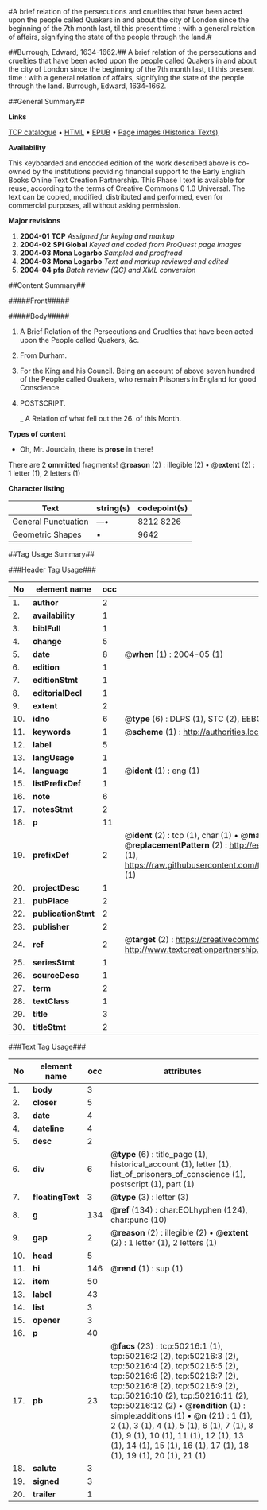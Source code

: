 #A brief relation of the persecutions and cruelties that have been acted upon the people called Quakers in and about the city of London since the beginning of the 7th month last, til this present time : with a general relation of affairs, signifying the state of the people through the land.#

##Burrough, Edward, 1634-1662.##
A brief relation of the persecutions and cruelties that have been acted upon the people called Quakers in and about the city of London since the beginning of the 7th month last, til this present time : with a general relation of affairs, signifying the state of the people through the land.
Burrough, Edward, 1634-1662.

##General Summary##

**Links**

[TCP catalogue](http://www.ota.ox.ac.uk/tcp/)  • 
[HTML](http://tei.it.ox.ac.uk/tcp/Texts-HTML/free/A29/A29476.html)  • 
[EPUB](http://tei.it.ox.ac.uk/tcp/Texts-EPUB/free/A29/A29476.epub) • 
[Page images (Historical Texts)](https://data.historicaltexts.jisc.ac.uk/view?pubId=eebo-11875647e&pageId=eebo-11875647e-50216-1)

**Availability**

This keyboarded and encoded edition of the
	       work described above is co-owned by the institutions
	       providing financial support to the Early English Books
	       Online Text Creation Partnership. This Phase I text is
	       available for reuse, according to the terms of Creative
	       Commons 0 1.0 Universal. The text can be copied,
	       modified, distributed and performed, even for
	       commercial purposes, all without asking permission.

**Major revisions**

1. __2004-01__ __TCP__ *Assigned for keying and markup*
1. __2004-02__ __SPi Global__ *Keyed and coded from ProQuest page images*
1. __2004-03__ __Mona Logarbo__ *Sampled and proofread*
1. __2004-03__ __Mona Logarbo__ *Text and markup reviewed and edited*
1. __2004-04__ __pfs__ *Batch review (QC) and XML conversion*

##Content Summary##

#####Front#####

#####Body#####

1. A Brief Relation of the Persecutions and Cruelties that have been acted upon the People called Quakers, &c.

1. From Durham.

1. For the King and his Council. Being an account of above seven hundred of the People called Quakers, who remain Prisoners in England for good Conscience.

1. POSTSCRIPT.

    _ A Relation of what fell out the 26. of this Month.

**Types of content**

  * Oh, Mr. Jourdain, there is **prose** in there!

There are 2 **ommitted** fragments! 
 @__reason__ (2) : illegible (2)  •  @__extent__ (2) : 1 letter (1), 2 letters (1)

**Character listing**


|Text|string(s)|codepoint(s)|
|---|---|---|
|General Punctuation|—•|8212 8226|
|Geometric Shapes|▪|9642|

##Tag Usage Summary##

###Header Tag Usage###

|No|element name|occ|attributes|
|---|---|---|---|
|1.|__author__|2||
|2.|__availability__|1||
|3.|__biblFull__|1||
|4.|__change__|5||
|5.|__date__|8| @__when__ (1) : 2004-05 (1)|
|6.|__edition__|1||
|7.|__editionStmt__|1||
|8.|__editorialDecl__|1||
|9.|__extent__|2||
|10.|__idno__|6| @__type__ (6) : DLPS (1), STC (2), EEBO-CITATION (1), OCLC (1), VID (1)|
|11.|__keywords__|1| @__scheme__ (1) : http://authorities.loc.gov/ (1)|
|12.|__label__|5||
|13.|__langUsage__|1||
|14.|__language__|1| @__ident__ (1) : eng (1)|
|15.|__listPrefixDef__|1||
|16.|__note__|6||
|17.|__notesStmt__|2||
|18.|__p__|11||
|19.|__prefixDef__|2| @__ident__ (2) : tcp (1), char (1)  •  @__matchPattern__ (2) : ([0-9\-]+):([0-9IVX]+) (1), (.+) (1)  •  @__replacementPattern__ (2) : http://eebo.chadwyck.com/downloadtiff?vid=$1&page=$2 (1), https://raw.githubusercontent.com/textcreationpartnership/Texts/master/tcpchars.xml#$1 (1)|
|20.|__projectDesc__|1||
|21.|__pubPlace__|2||
|22.|__publicationStmt__|2||
|23.|__publisher__|2||
|24.|__ref__|2| @__target__ (2) : https://creativecommons.org/publicdomain/zero/1.0/ (1), http://www.textcreationpartnership.org/docs/. (1)|
|25.|__seriesStmt__|1||
|26.|__sourceDesc__|1||
|27.|__term__|2||
|28.|__textClass__|1||
|29.|__title__|3||
|30.|__titleStmt__|2||


###Text Tag Usage###

|No|element name|occ|attributes|
|---|---|---|---|
|1.|__body__|3||
|2.|__closer__|5||
|3.|__date__|4||
|4.|__dateline__|4||
|5.|__desc__|2||
|6.|__div__|6| @__type__ (6) : title_page (1), historical_account (1), letter (1), list_of_prisoners_of_conscience (1), postscript (1), part (1)|
|7.|__floatingText__|3| @__type__ (3) : letter (3)|
|8.|__g__|134| @__ref__ (134) : char:EOLhyphen (124), char:punc (10)|
|9.|__gap__|2| @__reason__ (2) : illegible (2)  •  @__extent__ (2) : 1 letter (1), 2 letters (1)|
|10.|__head__|5||
|11.|__hi__|146| @__rend__ (1) : sup (1)|
|12.|__item__|50||
|13.|__label__|43||
|14.|__list__|3||
|15.|__opener__|3||
|16.|__p__|40||
|17.|__pb__|23| @__facs__ (23) : tcp:50216:1 (1), tcp:50216:2 (2), tcp:50216:3 (2), tcp:50216:4 (2), tcp:50216:5 (2), tcp:50216:6 (2), tcp:50216:7 (2), tcp:50216:8 (2), tcp:50216:9 (2), tcp:50216:10 (2), tcp:50216:11 (2), tcp:50216:12 (2)  •  @__rendition__ (1) : simple:additions (1)  •  @__n__ (21) : 1 (1), 2 (1), 3 (1), 4 (1), 5 (1), 6 (1), 7 (1), 8 (1), 9 (1), 10 (1), 11 (1), 12 (1), 13 (1), 14 (1), 15 (1), 16 (1), 17 (1), 18 (1), 19 (1), 20 (1), 21 (1)|
|18.|__salute__|3||
|19.|__signed__|3||
|20.|__trailer__|1||
